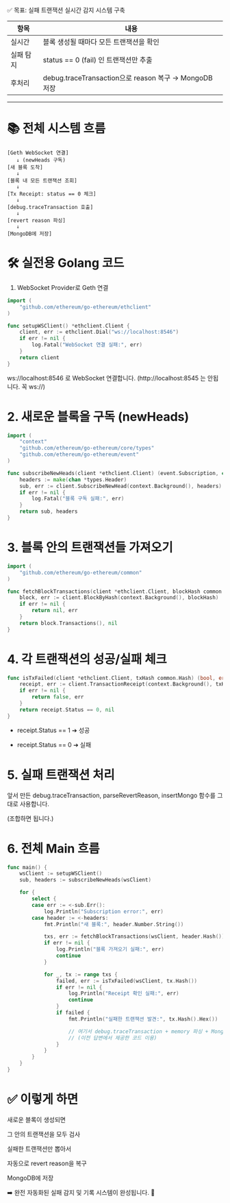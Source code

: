 ✅ 목표: 실패 트랜잭션 실시간 감지 시스템 구축

| 항목 | 내용 |
|---|---|
| 실시간	| 블록 생성될 때마다 모든 트랜잭션을 확인 |
| 실패 탐지 | status == 0 (fail) 인 트랜잭션만 추출 |
|후처리 | debug.traceTransaction으로 reason 복구 → MongoDB 저장 |

---

# 📚 전체 시스템 흐름
```plaintext
[Geth WebSocket 연결]
   ↓ (newHeads 구독)
[새 블록 도착]
   ↓
[블록 내 모든 트랜잭션 조회]
   ↓
[Tx Receipt: status == 0 체크]
   ↓
[debug.traceTransaction 호출]
   ↓
[revert reason 파싱]
   ↓
[MongoDB에 저장]

```


# 🛠️ 실전용 Golang 코드
1. WebSocket Provider로 Geth 연결
```go
import (
	"github.com/ethereum/go-ethereum/ethclient"
)

func setupWSClient() *ethclient.Client {
	client, err := ethclient.Dial("ws://localhost:8546")
	if err != nil {
		log.Fatal("WebSocket 연결 실패:", err)
	}
	return client
}

```

ws://localhost:8546 로 WebSocket 연결합니다.
(http://localhost:8545 는 안됩니다. 꼭 ws://)

# 2. 새로운 블록을 구독 (newHeads)
```go
import (
	"context"
	"github.com/ethereum/go-ethereum/core/types"
	"github.com/ethereum/go-ethereum/event"
)

func subscribeNewHeads(client *ethclient.Client) (event.Subscription, chan *types.Header) {
	headers := make(chan *types.Header)
	sub, err := client.SubscribeNewHead(context.Background(), headers)
	if err != nil {
		log.Fatal("블록 구독 실패:", err)
	}
	return sub, headers
}
```


# 3. 블록 안의 트랜잭션들 가져오기
```go
import (
	"github.com/ethereum/go-ethereum/common"
)

func fetchBlockTransactions(client *ethclient.Client, blockHash common.Hash) ([]*types.Transaction, error) {
	block, err := client.BlockByHash(context.Background(), blockHash)
	if err != nil {
		return nil, err
	}
	return block.Transactions(), nil
}
```

# 4. 각 트랜잭션의 성공/실패 체크
```go
func isTxFailed(client *ethclient.Client, txHash common.Hash) (bool, error) {
	receipt, err := client.TransactionReceipt(context.Background(), txHash)
	if err != nil {
		return false, err
	}
	return receipt.Status == 0, nil
}
```
- receipt.Status == 1 ➔ 성공

- receipt.Status == 0 ➔ 실패

# 5. 실패 트랜잭션 처리
앞서 만든 debug.traceTransaction, parseRevertReason, insertMongo 함수를 그대로 사용합니다.

(조합하면 됩니다.)

# 6. 전체 Main 흐름
```go
func main() {
	wsClient := setupWSClient()
	sub, headers := subscribeNewHeads(wsClient)

	for {
		select {
		case err := <-sub.Err():
			log.Println("Subscription error:", err)
		case header := <-headers:
			fmt.Println("새 블록:", header.Number.String())

			txs, err := fetchBlockTransactions(wsClient, header.Hash())
			if err != nil {
				log.Println("블록 가져오기 실패:", err)
				continue
			}

			for _, tx := range txs {
				failed, err := isTxFailed(wsClient, tx.Hash())
				if err != nil {
					log.Println("Receipt 확인 실패:", err)
					continue
				}
				if failed {
					fmt.Println("실패한 트랜잭션 발견:", tx.Hash().Hex())

					// 여기서 debug.traceTransaction + memory 파싱 + Mongo 저장
					// (이전 답변에서 제공한 코드 이용)
				}
			}
		}
	}
}
```

# ✅ 이렇게 하면
새로운 블록이 생성되면

그 안의 트랜잭션을 모두 검사

실패한 트랜잭션만 뽑아서

자동으로 revert reason을 복구

MongoDB에 저장

➡️ 완전 자동화된 실패 감지 및 기록 시스템이 완성됩니다. 🚀

